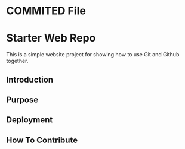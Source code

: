 # COMMITED File

# Starter Web Repo

This is a simple website project for showing how to use Git and Github together.

## Introduction

## Purpose

## Deployment

## How To Contribute
